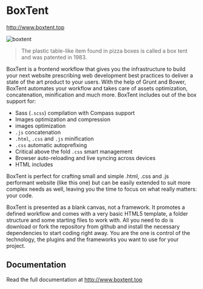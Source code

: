 # BoxTent

http://www.boxtent.top

![boxtent](http://boxtent.top/images/boxtent-illustration.svg)

> The plastic table-like item found in pizza boxes is called a box tent and was patented in 1983.

BoxTent is a frontend workflow that gives you the infrastructure to build your next website prescribing web development best practices to deliver a state of the art product to your users. With the help of Grunt and Bower, BoxTent automates your workflow and takes care of assets optimization, concatenation, minification and much more. BoxTent includes out of the box support for:

* Sass (`.scss`) compilation with Compass support
* Images optimization and compression
* images optimization
* `.js` concatenation
* `.html`, `.css` and `.js` minification
* `.css` automatic autoprefixing
* Critical above the fold `.css` smart management
* Browser auto-reloading and live syncing across devices
* HTML includes

BoxTent is perfect for crafting small and simple .html, .css and .js performant website (like this one) but can be easily extended to suit more complex needs as well, leaving you the time to focus on what really matters: your code.

BoxTent is presented as a blank canvas, not a framework. It promotes a defined workflow and comes with a very basic HTML5 template, a folder structure and some starting files to work with. All you need to do is download or fork the repository from github and install the necessary dependencies to start coding right away. You are the one is control of the technology, the plugins and the frameworks you want to use for your project.

## Documentation

Read the full documentation at http://www.boxtent.top
